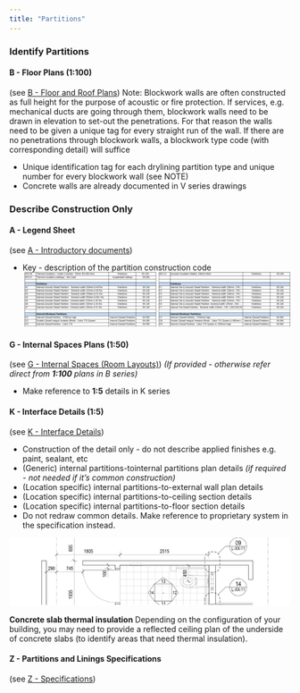 ```yaml
---
title: "Partitions"
---
```

### Identify Partitions

#### B - Floor Plans (1:100)
(see [B - Floor and Roof Plans](notes/2_Alphabet/B%20-%20Floor%20and%20Roof%20Plans.md))
Note: Blockwork walls are often constructed as full height for the purpose of acoustic or fire protection. If services, e.g. mechanical ducts are going through them, blockwork walls need to be drawn in elevation to set-out the penetrations. For that reason the walls need to be given a unique tag for every straight run of the wall. If there are no penetrations through blockwork walls, a blockwork type code (with corresponding detail) will suffice
- Unique identification tag for each drylining partition type and unique number for every blockwork wall (see NOTE)
- Concrete walls are already documented in V series drawings


### Describe Construction Only

#### A - Legend Sheet
(see [A - Introductory documents](notes/2_Alphabet/A%20-%20Introductory%20documents.md))
- Key - description of the partition construction code
![01-image 4 1](notes/3_Building%20Components/assets/01-image%204%201.svg)

#### G - Internal Spaces Plans (1:50)
(see [G - Internal Spaces (Room Layouts)](notes/2_Alphabet/G%20-%20Internal%20Spaces%20(Room%20Layouts).md))
_(If provided - otherwise refer direct from **1:100** plans in B series)_
- Make reference to **1:5** details in K series

#### K - Interface Details (1:5)
(see [K - Interface Details](notes/2_Alphabet/K%20-%20Interface%20Details.md))
- Construction of the detail only - do not describe applied finishes e.g. paint, sealant, etc
- (Generic) internal partitions-tointernal partitions plan details _(if required - not needed if it’s common construction)_
- (Location specific) internal partitions-to-external wall plan details
- (Location specific) internal partitions-to-ceiling section details
- (Location specific) internal partitions-to-floor section details
- Do not redraw common details. Make reference to proprietary system in the specification instead.

![02-image 6](notes/3_Building%20Components/assets/02-image%206.svg)


**Concrete slab thermal insulation**
Depending on the configuration of your building, you may need to provide a reflected ceiling plan of the underside of concrete slabs (to identify areas that need thermal insulation).


#### Z - Partitions and Linings Specifications
(see [Z - Specifications](notes/2_Alphabet/Z%20-%20Specifications.md))
